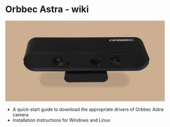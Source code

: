 # Orbbec Astra - wiki

![](docs/source/_static/Astra_n_Pro_2.png) 


- A quick-start guide to download the appropriate drivers of Orbbec Astra camera
- Installation instructions for Windows and Linux
